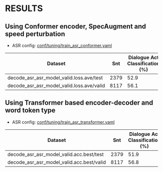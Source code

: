 <!-- Generated by scripts/utils/show_asr_result.sh -->
# RESULTS

## Using Conformer encoder, SpecAugment and speed perturbation

- ASR config: [conf/tuning/train_asr_conformer.yaml](conf/tuning/train_asr_conformer.yaml)

|Dataset|Snt|Dialogue Act Classification (%)|
|---|---|---|
|decode_asr_asr_model_valid.loss.ave/test|2379|52.9|
|decode_asr_asr_model_valid.loss.ave/valid|8117|56.1|

## Using Transformer based encoder-decoder and word token type

- ASR config: [conf/tuning/train_asr_transformer.yaml](conf/tuning/train_asr_transformer.yaml)

|Dataset|Snt|Dialogue Act Classification (%)|
|---|---|---|
|decode_asr_asr_model_valid.acc.best/test|2379|51.9|
|decode_asr_asr_model_valid.acc.best/valid|8117|56.8|
